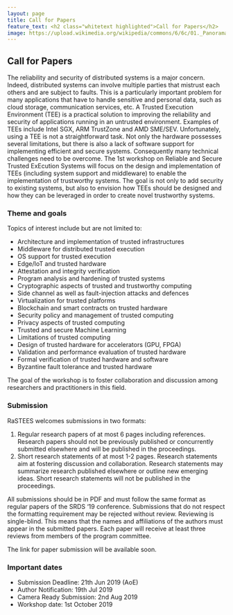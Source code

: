 ```yaml
---
layout: page
title: Call for Papers
feature_text: <h2 class="whitetext highlighted">Call for Papers</h2>
image: https://upload.wikimedia.org/wikipedia/commons/6/6c/01._Panorama_de_Lyon_pris_depuis_le_toit_de_la_Basilique_de_Fourvi%C3%A8re.jpg 
---
```


## Call for Papers

The reliability and security of distributed systems is a major concern. Indeed,
distributed systems can involve multiple parties that mistrust each others and
are subject to faults. This is a particularly important problem for many
applications that have to handle sensitive and personal data, such as cloud
storage, communication services, etc.  A Trusted Execution Environment (TEE) is
a practical solution to improving the reliability and security of applications
running in an untrusted environment. Examples of TEEs include Intel SGX, ARM
TrustZone and AMD SME/SEV. Unfortunately, using a TEE is not a straightforward
task. Not only the hardware possesses several limitations, but there is also a
lack of software support for implementing efficient and secure systems.
Consequently many technical challenges need to be overcome.  The 1st workshop
on Reliable and Secure Trusted ExEcution Systems will focus on the design and
implementation of TEEs (including system support and middleware) to enable the
implementation of trustworthy systems. The goal is not only to add security to
existing systems, but also to envision how TEEs should be designed and how they
can be leveraged in order to create novel trustworthy systems.


### Theme and goals

Topics of interest include but are not limited to:
- Architecture and implementation of trusted infrastructures
- Middleware for distributed trusted execution
- OS support for trusted execution
- Edge/IoT and trusted hardware
- Attestation and integrity verification
- Program analysis and hardening of trusted systems
- Cryptographic aspects of trusted and trustworthy computing
- Side channel as well as fault-injection attacks and defences
- Virtualization for trusted platforms
- Blockchain and smart contracts on trusted hardware
- Security policy and management of trusted computing
- Privacy aspects of trusted computing
- Trusted and secure Machine Learning
- Limitations of trusted computing
- Design of trusted hardware for accelerators (GPU, FPGA)
- Validation and performance evaluation of trusted hardware
- Formal verification of trusted hardware and software
- Byzantine fault tolerance and trusted hardware

The goal of the workshop is to foster collaboration and discussion among
researchers and practitioners in this field.

### Submission

RaSTEES welcomes submissions in two formats:
1. Regular research papers of at most 6 pages including references. Research
	papers should not be previously published or concurrently
	submitted elsewhere and will be published in the proceedings.
2. Short research statements of at most 1-2 pages. Research statements aim at
	fostering discussion and collaboration. Research statements may summarize
	research published elsewhere or outline new emerging ideas.  Short research
	statements will not be published in the proceedings.

All submissions should be in PDF and must follow the same format as regular
papers of the SRDS ‘19 conference. Submissions that do not respect the
formatting requirement may be rejected without review.  Reviewing is
single-blind. This means that the names and affiliations of the authors must
appear in the submitted papers. Each paper will receive at least three reviews
from members of the program committee.

The link for paper submission will be available soon.

### Important dates

- Submission Deadline: 21th Jun 2019 (AoE)
- Author Notification: 19th Jul 2019
- Camera Ready Submission: 2nd Aug 2019
- Workshop date: 1st October 2019
